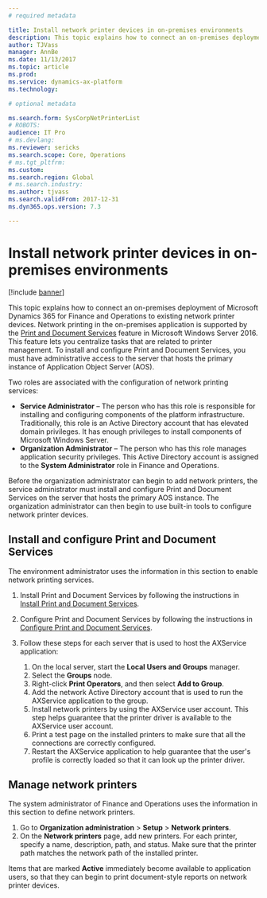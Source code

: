 ```yaml
---
# required metadata

title: Install network printer devices in on-premises environments
description: This topic explains how to connect an on-premises deployment of Microsoft Dynamics 365 for Finance and Operations, to existing network printer devices.
author: TJVass
manager: AnnBe
ms.date: 11/13/2017
ms.topic: article
ms.prod: 
ms.service: dynamics-ax-platform
ms.technology: 

# optional metadata

ms.search.form: SysCorpNetPrinterList
# ROBOTS: 
audience: IT Pro
# ms.devlang: 
ms.reviewer: sericks
ms.search.scope: Core, Operations
# ms.tgt_pltfrm: 
ms.custom: 
ms.search.region: Global
# ms.search.industry: 
ms.author: tjvass
ms.search.validFrom: 2017-12-31
ms.dyn365.ops.version: 7.3

---
```


# Install network printer devices in on-premises environments

[!include [banner](../includes/banner.md)]

This topic explains how to connect an on-premises deployment of Microsoft Dynamics 365 for Finance and Operations to existing network printer devices. Network printing in the on-premises application is supported by the [Print and Document Services](https://technet.microsoft.com/library/hh831468(v=ws.11).aspx) feature in Microsoft Windows Server 2016. This feature lets you centralize tasks that are related to printer management. To install and configure Print and Document Services, you must have administrative access to the server that hosts the primary instance of Application Object Server (AOS).

Two roles are associated with the configuration of network printing services:

- **Service Administrator** – The person who has this role is responsible for installing and configuring components of the platform infrastructure. Traditionally, this role is an Active Directory account that has elevated domain privileges. It has enough privileges to install components of Microsoft Windows Server.
- **Organization Administrator** – The person who has this role manages application security privileges. This Active Directory account is assigned to the **System Administrator** role in Finance and Operations.

Before the organization administrator can begin to add network printers, the service administrator must install and configure Print and Document Services on the server that hosts the primary AOS instance. The organization administrator can then begin to use built-in tools to configure network printer devices.

## Install and configure Print and Document Services

The environment administrator uses the information in this section to enable network printing services.

1. Install Print and Document Services by following the instructions in [Install Print and Document Services](https://technet.microsoft.com/library/jj134159(v=ws.11).aspx).
2. Configure Print and Document Services by following the instructions in [Configure Print and Document Services](https://technet.microsoft.com/library/jj134163(v=ws.11).aspx).
3. Follow these steps for each server that is used to host the AXService application:

    1. On the local server, start the **Local Users and Groups** manager.
    2. Select the **Groups** node.
    3. Right-click **Print Operators**, and then select **Add to Group**.
    4. Add the network Active Directory account that is used to run the AXService application to the group.
    5. Install network printers by using the AXService user account. This step helps guarantee that the printer driver is available to the AXService user account.
    6. Print a test page on the installed printers to make sure that all the connections are correctly configured.
    7. Restart the AXService application to help guarantee that the user's profile is correctly loaded so that it can look up the printer driver.

## Manage network printers

The system administrator of Finance and Operations uses the information in this section to define network printers.

1. Go to **Organization administration** \> **Setup** \> **Network printers**.
2. On the **Network printers** page, add new printers. For each printer, specify a name, description, path, and status. Make sure that the printer path matches the network path of the installed printer.

Items that are marked **Active** immediately become available to application users, so that they can begin to print document-style reports on network printer devices.
